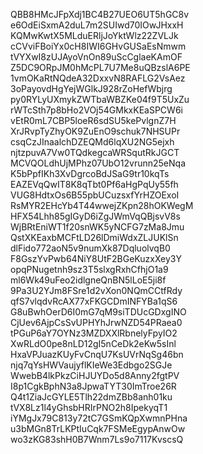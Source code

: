 QBB8HMcJFpXdj1BC4B27UEO6UT5hGC8v
e6OdEiSxmA2duL7m2SUIwd70IOwJHxxH
KQMwKwtX5MLduERljJoYktWlz22ZVLJk
cCVviFBoiYx0cH8IWI6GHvGUSaEsNmwm
tVYXwI8zUJAyoVnOn89uScCglaeKAmOF
Z5DC9ORpJM0hMcPL7U7Me8uQBzslA6PE
1vmOKaRtNQdeA32DxxvN8RAFLG2VsAez
3oPayovdHgYejWGlkJ928rZoHefWbjrg
py0RYLyUXmykZWTbaWBZKe04f9T5UxZu
rWTcSth7p8bHo2VOj54GMkxKEaSPCW6i
vEtR0mL7CBP5loeR6sdSU5kePvlgnZ7H
XrJRvpTyZhyOK9ZuEnO9schuk7NHSUPr
csqCzJInaalchDZEQMd6lqXU2NG5ejxh
njtzpuvA7Vw0TQdkegcaWRSqutRkJGCT
MCVQOLdhUjMPhz07UbO12vrunn25eNqa
K5bPpfIKh3XvDgrcoBdJSaG9tr10kqTs
EAZEVqQwIT8K8qTbt0Pf6aHgPqUy55fh
VUG8HdtxOs6B55pbUCuzsxfYrHZOExoI
RsMYR2EHcYb4T44wwejZKpn28hOKWegM
HFX54Lhh85gIGyD6iZgJWmVqQBjsvV8s
WjBRtEniWT1f20snWK5yNCFG7zMa8Jmu
QstXKEaxbMCFtLD26lDmiWdxZLJUKlSn
dlFido772aoN5v9numXk87DqluolvqB0
F8GszYvPwb64NiY8UtF2BGeKuzxXey3Y
opqPNugetnh9sz3T5slxgRxhCfhjO1a9
ml6Wk49uFeo2idlgneQnBN5lLoE5ji8f
9Pa3U2YJm8FSre1d2vXon0NQmCCtfRdy
qfS7vlqdvRcAX77xFKGCDmINFYBa1qS6
G8uBwhOerD6I0mG7qM9siTDUcGDxgINO
CjUev6AjpCsSvUPHYhJrwNZD54PRaea0
tPGuP6aY7OYNz3MZDXXlRbnelyFpyIO2
XwRLdO0pe8nLD12gI5nCeDk2eKw5sInl
HxaVPJuazKUyFvCnqU7KsUVrNqSg46bn
njq7qYsHWVaujyflKIeWe3Edbgo2SGJe
WwebB4lkPkzCiHJUYDo5d8Anny2fgtPV
I8p1CgkBphN3a8JpwaTYT30ImTroe26R
Q4t1ZiaJcGYLE5Tlh22dmZBb8anh01ku
tVX8Lz1l4yGhsbHRIrPNO2h8IpekyqT1
iYMgJx79C813y72tC7GSmKQpXwmnPHna
u3bMGn8TrLKPtIuCqk7FSMeEgypAnwOw
wo3zKG83shH0B7Wnm7Ls9o7117KvscsQ
